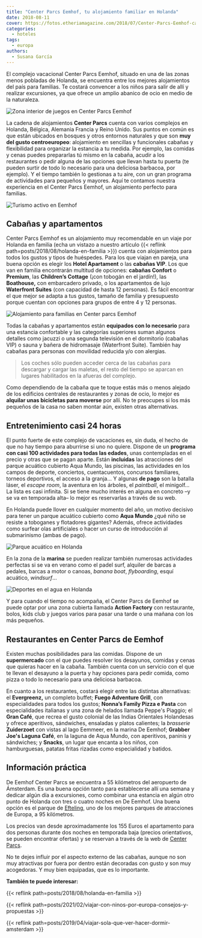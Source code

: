 ```yaml
---
title: "Center Parcs Eemhof, tu alojamiento familiar en Holanda"
date: 2018-08-11
cover: https://fotos.etheriamagazine.com/2018/07/Center-Parcs-Eemhof-cabana.jpg
categories: 
  - hoteles
tags: 
  - europa
authors: 
  - Susana García
---
```


El complejo vacacional Center Parcs Eemhof, situado en una de las zonas menos pobladas 
de Holanda, se encuentra entre los mejores alojamientos del país para familias. Te 
costará convencer a los niños para salir de allí y realizar excursiones, ya que ofrece 
un amplio abanico de ocio en medio de la naturaleza. 

![Zona interior de juegos en Center Parcs Eemhof](https://fotos.etheriamagazine.com/2018/07/Center-Parcs-Eemhof-interior.jpg "Action Factory, la zona cubierta de ocio en De Eemhof. © Milan Vermeulen")

La cadena de alojamientos **Center Parcs** cuenta con varios complejos en Holanda, 
Bélgica, Alemania Francia y Reino Unido. Sus puntos en común es que están ubicados en 
bosques y otros entornos naturales y que son **muy del gusto centroeuropeo**: 
alojamiento en sencillas y funcionales cabañas y flexibilidad para organizar la estancia 
a tu medida. Por ejemplo, las comidas y cenas puedes prepararlas tú mismo en la cabaña, 
acudir a los restaurantes o pedir alguna de las opciones que llevan hasta tu puerta (te 
pueden surtir de todo lo necesario para una deliciosa barbacoa, por ejemplo). Y el 
tiempo también lo gestionas a tu aire, con un gran programa de actividades para pequeños 
y mayores. Aquí te contamos nuestra experiencia en el Center Parcs Eemhof, un 
alojamiento perfecto para familias. 

![Turismo activo en Eemhof](https://fotos.etheriamagazine.com/2018/07/Center-Parcs-Eemhof-actividades-ninos.jpg "Actividades para niños. ©JackyShoots.nl")

## Cabañas y apartamentos

Center Parcs Eemhof es un alojamiento muy recomendable en un viaje por Holanda en 
familia (echa un vistazo a nuestro artículo {{< reflink 
path=posts/2018/08/holanda-en-familia >}}) cuenta con alojamientos para todos los gustos 
y tipos de huéspedes. Para los que viajan en pareja, una buena opción es elegir los 
**Hotel Apartament** o las **cabañas VIP**. Los que van en familia encontrarán multitud 
de opciones: **cabañas Confort** o **Premium**, las **Children’s Cottage** (¡con tobogán 
en el jardín!), las **Boathouse,** con embarcadero privado, o los apartamentos de lujo 
**Waterfront Suites** (con capacidad de hasta 12 personas). Es fácil encontrar el que 
mejor se adapta a tus gustos, tamaño de familia y presupuesto porque cuentan con 
opciones para grupos de entre 4 y 12 personas. 

![Alojamiento para familias en Center parcs Eemhof](https://fotos.etheriamagazine.com/2018/07/Cabana-familiar-Center-Parcs-Eemhof.jpg "Children's Cottage. © Robert Land")

Todas la cabañas y apartamentos están **equipados con lo necesario** para una estancia 
confortable y las categorías superiores suman algunos detalles como jacuzzi o una 
segunda televisión en el dormitorio (cabañas VIP) o sauna y bañera de hidromasaje 
(Waterfront Suite). También hay cabañas para personas con movilidad reducida y/o con 
alergias. 

> Los coches sólo pueden acceder cerca de las cabañas para descargar y cargar las maletas, 
> el resto del tiempo se aparcan en lugares habilitados en la afueras del complejo. 

Como dependiendo de la cabaña que te toque estás más o menos alejado de los edificios 
centrales de restaurantes y zonas de ocio, lo mejor es **alquilar unas bicicletas para 
moverse** por allí. No te preocupes si los más pequeños de la casa no saben montar aún, 
existen otras alternativas. 

## Entretenimiento casi 24 horas

El punto fuerte de este complejo de vacaciones es, sin duda, el hecho de que no hay 
tiempo para aburrirse si uno no quiere. Dispone de un **programa con casi 100 
actividades para todas las edades**, unas contempladas en el precio y otras que se pagan 
aparte. Están **incluidas** las atracciones del parque acuático cubierto Aqua Mundo, las 
piscinas, las actividades en los campos de deporte, conciertos, cuentacuentos, concursos 
familiares, torneos deportivos, el acceso a la granja… Y algunas **de pago** son la 
batalla láser, el _escape room_, la aventura en los árboles, el _paintball_, el 
minigolf… La lista es casi infinita. Si se tiene mucho interés en alguna en concreto –y 
se va en temporada alta– lo mejor es reservarlas a través de su web. 

En Holanda puede llover en cualquier momento del año, un motivo decisivo para tener un 
parque acuático cubierto como **Aqua Mundo** ¿qué niño se resiste a toboganes y 
flotadores gigantes? Además, ofrece actividades como surfear olas artificiales o hacer 
un curso de introducción al submarinismo (ambas de pago). 

![Parque acuático en Holanda](https://fotos.etheriamagazine.com/2018/07/Center-Parcs-Eemhof-Aquamundo.jpg "Aqua Mundo, el parque acuático cubierto de Center Parcs De Eemhof. © Milan Vermeulen")

En la zona de la **marina** se pueden realizar también numerosas actividades perfectas 
si se va en verano como el padel surf, alquiler de barcas a pedales, barcas a motor o 
canoas, _banana boat_, _flyboarding_, esquí acuático, _windsurf_… 

![Deportes en el agua en Holanda](https://fotos.etheriamagazine.com/2018/07/Center-Parcs-Eemhof-deportes-acuaticos.jpg "Padel Surf en De Eemhof. ©Ton Hurks Fotografie")

Y para cuando el tiempo no acompaña, el Center Parcs de Eemhof se puede optar por una 
zona cubierta llamada **Action Factory** con restaurante, bolos, kids club y juegos 
varios para pasar una tarde o una mañana con los más pequeños. 

## Restaurantes en Center Parcs de Eemhof

Existen muchas posibilidades para las comidas. Dispone de un **supermercado** con el que 
puedes resolver los desayunos, comidas y cenas que quieras hacer en la cabaña. También 
cuenta con un servicio con el que te llevan el desayuno a la puerta y hay opciones para 
pedir comida, como pizza o todo lo necesario para una deliciosa barbacoa. 

En cuanto a los restaurantes, costará elegir entre las distintas alternativas: el 
**Evergreenz,** un completo buffet; **Fuego Adventure Grill**, con especialidades para 
todos los gustos; **Nonna’s Family Pizza e Pasta** con especialidades italianas y una 
zona de helados llamada Peppe's Piaggio; el **Gran Café**, que recrea el gusto colonial 
de las Indias Orientales Holandesas y ofrece aperitivos, sándwiches, ensaladas y platos 
calientes; la _brasserie_ **Zuiderzoet** con vistas al lago Eemmeer, en la marina De 
Eemhof; **Grabber Joe's Laguna Café**, en la laguna de Aqua Mundo, con aperitivos, 
paninis y sándwiches; y **Snacks**, un lugar que encanta a los niños, con hamburguesas, 
patatas fritas rizadas como especialidad y batidos. 

## Información práctica

De Eemhof Center Parcs se encuentra a 55 kilómetros del aeropuerto de Ámsterdam. Es una 
buena opción tanto para establecerse allí una semana y dedicar algún día a excursiones, 
como combinar una estancia en algún otro punto de Holanda con tres o cuatro noches en De 
Eemhof. Una buena opción es el parque de [Efteling](https://www.efteling.com/es), uno de 
los mejores parques de atracciones de Europa, a 95 kilómetros. 

Los precios van desde aproximadamente los 155 Euros el apartamento para dos personas 
durante dos noches en temporada baja (precios orientativos, se pueden encontrar ofertas) 
y se reservan a través de la web de [Center Parcs](https://www.centerparcs.eu/). 

No te dejes influir por el aspecto externo de las cabañas, aunque no son muy atractivas 
por fuera por dentro están decoradas con gusto y son muy acogedoras. Y muy bien 
equipadas, que es lo importante. 

**También te puede interesar:** 

{{< reflink path=posts/2018/08/holanda-en-familia >}} 

{{< reflink path=posts/2021/02/viajar-con-ninos-por-europa-consejos-y-propuestas >}} 

{{< reflink path=posts/2019/04/viajar-sola-que-ver-hacer-dormir-amsterdam >}}
